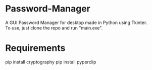 # Password-Manager
A GUI Password Manager for desktop made in Python using Tkinter. <br>
To use, just clone the repo and run "main.exe". </br>
# Requirements 
pip install cryptography
pip install pyperclip

